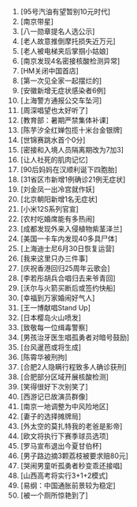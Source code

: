 
1. [95号汽油有望暂别10元时代]
1. [南京带星]
1. [八一勋章提名人选公示]
1. [老人故意推倒摩托损失近万元]
1. [老人被电梯夹后掌掴小姑娘]
1. [南京发现4名密接核酸检测异常]
1. [HM关闭中国首店]
1. [第一次见全家一起摆烂的]
1. [安徽新增无症状感染者6例]
1. [上海警方通报公交车坠河]
1. [周深唱望也太好听了]
1. [教育部：暑期严禁集体补课]
1. [陈芋汐全红婵包揽十米台金银牌]
1. [世锦赛跳水首个0分]
1. [密接和入境人员隔离期改为7加3]
1. [让人社死的肌肉记忆]
1. [90后妈妈在汉顺利诞下四胞胎]
1. [31省区市新增1例确诊21例无症状]
1. [刘金凤一出冷宫就作妖]
1. [北京朝阳新增1名无症状]
1. [小米12S系列官宣]
1. [农村吃婚席能有多热闹]
1. [成都发现外来入侵植物紫茎泽兰]
1. [美国一卡车内发现40多具尸体]
1. [上海迪士尼6月30日恢复运营]
1. [我来这里只办三件事]
1. [庆祝香港回归25周年云歌会]
1. [李若彤胡兵合唱归去来爷青回]
1. [沃尔与火箭买断后或签约快船]
1. [幸福到万家婚闹好气人]
1. [王一博献唱Stand Up]
1. [日本樱岛火山喷发]
1. [致敬每一位缉毒警察]
1. [男孩治牙医生唱孤勇者对暗号鼓励]
1. [台风暹芭或将生成]
1. [陈霄华被刑拘]
1. [合肥2人隐瞒行程致多人确诊获刑]
1. [合肥部分区域开展核酸检测]
1. [笑得很好下次别笑了]
1. [西游记已故演员群像]
1. [南京一地调整为中风险地区]
1. [妻子的选择摊牌局]
1. [外太空的莫扎特我的老爸是影帝]
1. [欧文将执行下赛季球员选项]
1. [罗马宣布退出今夏甘伯杯]
1. [男子路边摘3颗荔枝被要求赔80元]
1. [哭闹男童听孤勇者秒变乖还接唱]
1. [山西高考将实行3+1+2模式]
1. [易纲：中国通胀前景较为稳定]
1. [被一个厕所惊艳到了]